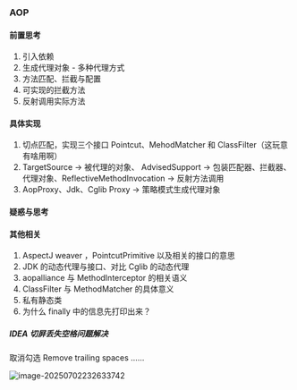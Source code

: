 ### AOP

#### 前置思考

1. 引入依赖
2. 生成代理对象 - 多种代理方式
3. 方法匹配、拦截与配置
4. 可实现的拦截方法
5. 反射调用实际方法

#### 具体实现

1. 切点匹配，实现三个接口 Pointcut、MehodMatcher 和 ClassFilter（这玩意有啥用啊）
2. TargetSource -> 被代理的对象、 AdvisedSupport -> 包装匹配器、拦截器、代理对象、ReflectiveMethodInvocation -> 反射方法调用
3. AopProxy、Jdk、Cglib Proxy -> 策略模式生成代理对象

#### 疑惑与思考

#### 其他相关

1. AspectJ weaver ，PointcutPrimitive 以及相关的接口的意思
2. JDK 的动态代理与接口、对比 Cglib 的动态代理
3. aopalliance 与 MethodInterceptor 的相关语义
4. ClassFilter 与 MethodMatcher 的具体意义
5. 私有静态类
6. 为什么 finally 中的信息先打印出来？

##### IDEA 切屏丢失空格问题解决

取消勾选 Remove trailing spaces ……

![image-20250702232633742](https://typora-images-gqy.oss-cn-nanjing.aliyuncs.com/image-20250702232633742.png)